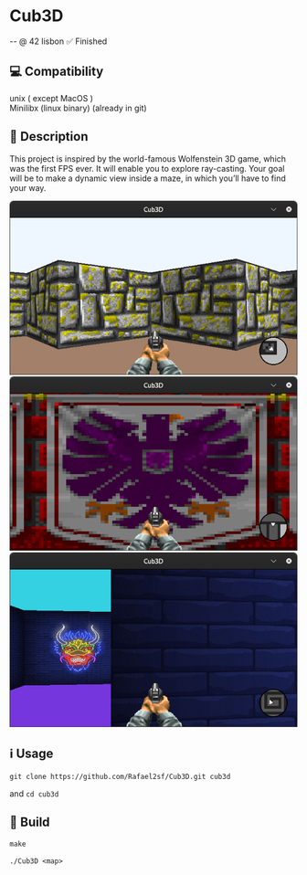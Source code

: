 # Cub3D
-- @ 42 lisbon
✅ Finished  

## 💻 Compatibility
unix ( except MacOS )  
Minilibx (linux binary) (already in git)

## 📝 Description
This project is inspired by the world-famous Wolfenstein 3D game, which
was the first FPS ever. It will enable you to explore ray-casting. Your goal will be to
make a dynamic view inside a maze, in which you’ll have to find your way.

![alt text](https://github.com/Rafael2sf/Cub3D/blob/main/.images/screenshot-1)
![alt text](https://github.com/Rafael2sf/Cub3D/blob/main/.images/screenshot-2)
![alt text](https://github.com/Rafael2sf/Cub3D/blob/main/.images/screenshot-3)

## ℹ️ Usage

~~~git
git clone https://github.com/Rafael2sf/Cub3D.git cub3d
~~~

and `cd cub3d`

## 🔨 Build

~~~shell
make
~~~

~~~shell
./Cub3D <map>
~~~
